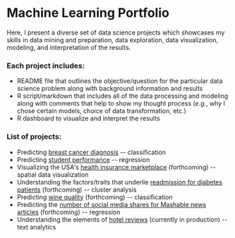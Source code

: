 # Machine Learning Portfolio

Here, I present a diverse set of data science projects which showcases my skills in data mining and preparation, data exploration, data visualization, modeling, and interpretation of the results. 

### Each project includes: 
* README file that outlines the objective/question for the particular data science problem along with background information and results
* R script/markdown that includes all of the data processing and modeling along with comments that help to show my thought process (*e.g.*, why I chose certain models, choice of data transformation, etc.)
* R dashboard to visualize and interpret the results

### List of projects:
* Predicting [breast cancer diagnosis](https://github.com/HLBarker/MachineLearningPortfolio/tree/master/PredictingBreastCancer) -- classification
* Predicting [student performance](https://github.com/HLBarker/MachineLearningPortfolio/tree/master/PredictingStudentPerformance) -- regression
* Visualizing the USA's [health insurance marketplace](https://www.kaggle.com/hhs/health-insurance-marketplace) (forthcoming) -- spatial data visualization
* Understanding the factors/traits that underlie [readmission for diabetes patients](http://archive.ics.uci.edu/ml/datasets/Diabetes+130-US+hospitals+for+years+1999-2008) (forthcoming) -- cluster analysis
* Predicting [wine quality](http://archive.ics.uci.edu/ml/datasets/Wine+Quality) (forthcoming) -- classification
* Predicting the [number of social media shares for Mashable news articles](http://archive.ics.uci.edu/ml/datasets/Online+News+Popularity) (forthcoming) -- regression
* Understanding the elements of [hotel reviews](http://archive.ics.uci.edu/ml/datasets/OpinRank+Review+Dataset) (currently in production) -- text analytics


 
